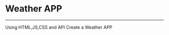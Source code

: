 # Weather APP
--------------------------------------------------------------
Using HTML,JS,CSS and API Create a Weather APP
